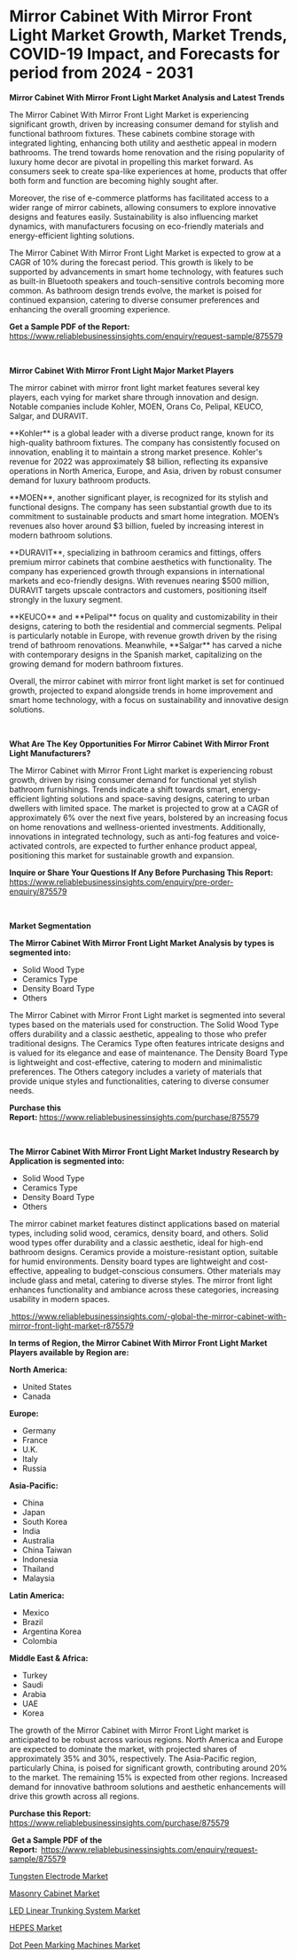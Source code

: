 <p><h1>Mirror Cabinet With Mirror Front Light Market Growth, Market Trends, COVID-19 Impact, and Forecasts for period from 2024 - 2031</h1></p><p><strong>Mirror Cabinet With Mirror Front Light Market Analysis and Latest Trends</strong></p>
<p><p>The Mirror Cabinet With Mirror Front Light Market is experiencing significant growth, driven by increasing consumer demand for stylish and functional bathroom fixtures. These cabinets combine storage with integrated lighting, enhancing both utility and aesthetic appeal in modern bathrooms. The trend towards home renovation and the rising popularity of luxury home decor are pivotal in propelling this market forward. As consumers seek to create spa-like experiences at home, products that offer both form and function are becoming highly sought after.</p><p>Moreover, the rise of e-commerce platforms has facilitated access to a wider range of mirror cabinets, allowing consumers to explore innovative designs and features easily. Sustainability is also influencing market dynamics, with manufacturers focusing on eco-friendly materials and energy-efficient lighting solutions.</p><p>The Mirror Cabinet With Mirror Front Light Market is expected to grow at a CAGR of 10% during the forecast period. This growth is likely to be supported by advancements in smart home technology, with features such as built-in Bluetooth speakers and touch-sensitive controls becoming more common. As bathroom design trends evolve, the market is poised for continued expansion, catering to diverse consumer preferences and enhancing the overall grooming experience.</p></p>
<p><strong>Get a Sample PDF of the Report:&nbsp;</strong> <a href="https://www.reliablebusinessinsights.com/enquiry/request-sample/875579?utm_campaign=1837&utm_medium=2&utm_source=Github&utm_content=ia&utm_term=25122024&utm_id=mirror-cabinet-with-mirror-front-light">https://www.reliablebusinessinsights.com/enquiry/request-sample/875579</a></p>
<p>&nbsp;</p>
<p><strong>Mirror Cabinet With Mirror Front Light Major Market Players</strong></p>
<p><p>The mirror cabinet with mirror front light market features several key players, each vying for market share through innovation and design. Notable companies include Kohler, MOEN, Orans Co, Pelipal, KEUCO, Salgar, and DURAVIT.</p><p>**Kohler** is a global leader with a diverse product range, known for its high-quality bathroom fixtures. The company has consistently focused on innovation, enabling it to maintain a strong market presence. Kohler's revenue for 2022 was approximately $8 billion, reflecting its expansive operations in North America, Europe, and Asia, driven by robust consumer demand for luxury bathroom products.</p><p>**MOEN**, another significant player, is recognized for its stylish and functional designs. The company has seen substantial growth due to its commitment to sustainable products and smart home integration. MOEN’s revenues also hover around $3 billion, fueled by increasing interest in modern bathroom solutions.</p><p>**DURAVIT**, specializing in bathroom ceramics and fittings, offers premium mirror cabinets that combine aesthetics with functionality. The company has experienced growth through expansions in international markets and eco-friendly designs. With revenues nearing $500 million, DURAVIT targets upscale contractors and customers, positioning itself strongly in the luxury segment.</p><p>**KEUCO** and **Pelipal** focus on quality and customizability in their designs, catering to both the residential and commercial segments. Pelipal is particularly notable in Europe, with revenue growth driven by the rising trend of bathroom renovations. Meanwhile, **Salgar** has carved a niche with contemporary designs in the Spanish market, capitalizing on the growing demand for modern bathroom fixtures.</p><p>Overall, the mirror cabinet with mirror front light market is set for continued growth, projected to expand alongside trends in home improvement and smart home technology, with a focus on sustainability and innovative design solutions.</p></p>
<p>&nbsp;</p>
<p><strong>What Are The Key Opportunities For Mirror Cabinet With Mirror Front Light Manufacturers?</strong></p>
<p><p>The Mirror Cabinet with Mirror Front Light market is experiencing robust growth, driven by rising consumer demand for functional yet stylish bathroom furnishings. Trends indicate a shift towards smart, energy-efficient lighting solutions and space-saving designs, catering to urban dwellers with limited space. The market is projected to grow at a CAGR of approximately 6% over the next five years, bolstered by an increasing focus on home renovations and wellness-oriented investments. Additionally, innovations in integrated technology, such as anti-fog features and voice-activated controls, are expected to further enhance product appeal, positioning this market for sustainable growth and expansion.</p></p>
<p><strong>Inquire or Share Your Questions If Any Before Purchasing This Report:</strong> <a href="https://www.reliablebusinessinsights.com/enquiry/pre-order-enquiry/875579?utm_campaign=1837&utm_medium=2&utm_source=Github&utm_content=ia&utm_term=25122024&utm_id=mirror-cabinet-with-mirror-front-light">https://www.reliablebusinessinsights.com/enquiry/pre-order-enquiry/875579</a></p>
<p>&nbsp;</p>
<p><strong>Market Segmentation</strong></p>
<p><strong>The Mirror Cabinet With Mirror Front Light Market Analysis by types is segmented into:</strong></p>
<p><ul><li>Solid Wood Type</li><li>Ceramics Type</li><li>Density Board Type</li><li>Others</li></ul></p>
<p><p>The Mirror Cabinet with Mirror Front Light market is segmented into several types based on the materials used for construction. The Solid Wood Type offers durability and a classic aesthetic, appealing to those who prefer traditional designs. The Ceramics Type often features intricate designs and is valued for its elegance and ease of maintenance. The Density Board Type is lightweight and cost-effective, catering to modern and minimalistic preferences. The Others category includes a variety of materials that provide unique styles and functionalities, catering to diverse consumer needs.</p></p>
<p><strong>Purchase this Report:&nbsp;</strong><a href="https://www.reliablebusinessinsights.com/purchase/875579?utm_campaign=1837&utm_medium=2&utm_source=Github&utm_content=ia&utm_term=25122024&utm_id=mirror-cabinet-with-mirror-front-light">https://www.reliablebusinessinsights.com/purchase/875579</a></p>
<p>&nbsp;</p>
<p><strong>The Mirror Cabinet With Mirror Front Light Market Industry Research by Application is segmented into:</strong></p>
<p><ul><li>Solid Wood Type</li><li>Ceramics Type</li><li>Density Board Type</li><li>Others</li></ul></p>
<p><p>The mirror cabinet market features distinct applications based on material types, including solid wood, ceramics, density board, and others. Solid wood types offer durability and a classic aesthetic, ideal for high-end bathroom designs. Ceramics provide a moisture-resistant option, suitable for humid environments. Density board types are lightweight and cost-effective, appealing to budget-conscious consumers. Other materials may include glass and metal, catering to diverse styles. The mirror front light enhances functionality and ambiance across these categories, increasing usability in modern spaces.</p></p>
<p><a href="https://www.reliablebusinessinsights.com/-global-the-mirror-cabinet-with-mirror-front-light-market-r875579?utm_campaign=1837&utm_medium=2&utm_source=Github&utm_content=ia&utm_term=25122024&utm_id=mirror-cabinet-with-mirror-front-light">&nbsp;https://www.reliablebusinessinsights.com/-global-the-mirror-cabinet-with-mirror-front-light-market-r875579</a></p>
<p><strong>In terms of Region, the Mirror Cabinet With Mirror Front Light Market Players available by Region are:</strong></p>
<p>
    <p> <strong> North America: </strong>
        <ul>
            <li>United States</li>
            <li>Canada</li>
        </ul>
        </p> 
    <p> <strong> Europe: </strong>
        <ul>
            <li>Germany</li>
            <li>France</li>
            <li>U.K.</li>
            <li>Italy</li>
            <li>Russia</li>
        </ul>
        </p> 
    <p> <strong> Asia-Pacific: </strong>
        <ul>
            <li>China</li>
            <li>Japan</li>
            <li>South Korea</li>
            <li>India</li>
            <li>Australia</li>
            <li>China Taiwan</li>
            <li>Indonesia</li>
            <li>Thailand</li>
            <li>Malaysia</li>
        </ul>
        </p> 
    <p> <strong> Latin America: </strong>
        <ul>
            <li>Mexico</li>
            <li>Brazil</li>
            <li>Argentina Korea</li>
            <li>Colombia</li>
        </ul>
        </p> 
    <p> <strong> Middle East & Africa: </strong>
        <ul>
            <li>Turkey</li>
            <li>Saudi</li>
            <li>Arabia</li>
            <li>UAE</li>
            <li>Korea</li>
        </ul>
    </p>
    </p>
<p><p>The growth of the Mirror Cabinet with Mirror Front Light market is anticipated to be robust across various regions. North America and Europe are expected to dominate the market, with projected shares of approximately 35% and 30%, respectively. The Asia-Pacific region, particularly China, is poised for significant growth, contributing around 20% to the market. The remaining 15% is expected from other regions. Increased demand for innovative bathroom solutions and aesthetic enhancements will drive this growth across all regions.</p></p>
<p><strong>Purchase this Report: </strong><a href="https://www.reliablebusinessinsights.com/purchase/875579?utm_campaign=1837&utm_medium=2&utm_source=Github&utm_content=ia&utm_term=25122024&utm_id=mirror-cabinet-with-mirror-front-light">https://www.reliablebusinessinsights.com/purchase/875579</a></p>
<p>&nbsp;<strong>Get a Sample PDF of the Report:&nbsp;&nbsp;</strong><a href="https://www.reliablebusinessinsights.com/enquiry/request-sample/875579?utm_campaign=1837&utm_medium=2&utm_source=Github&utm_content=ia&utm_term=25122024&utm_id=mirror-cabinet-with-mirror-front-light">https://www.reliablebusinessinsights.com/enquiry/request-sample/875579</a></p>
<p><strong></strong></p>
<p><p><a href="https://www.linkedin.com/pulse/revenue-projections-tungsten-electrode-market-97-cagr-from-2024-wg1ye?utm_campaign=1837&utm_medium=2&utm_source=Github&utm_content=ia&utm_term=25122024&utm_id=mirror-cabinet-with-mirror-front-light">Tungsten Electrode Market</a></p><p><a href="https://github.com/tasiahtahathorn/Market-Research-Report-List-1/blob/main/masonry-cabinet-market.md?utm_campaign=1837&utm_medium=2&utm_source=Github&utm_content=ia&utm_term=25122024&utm_id=mirror-cabinet-with-mirror-front-light">Masonry Cabinet Market</a></p><p><a href="https://github.com/jeastefanowicz7816/Market-Research-Report-List-1/blob/main/led-linear-trunking-system-market.md?utm_campaign=1837&utm_medium=2&utm_source=Github&utm_content=ia&utm_term=25122024&utm_id=mirror-cabinet-with-mirror-front-light">LED Linear Trunking System Market</a></p><p><a href="https://www.linkedin.com/pulse/swot-analysis-hepes-market-business-insights-131-cagr-forecast-9faje?utm_campaign=1837&utm_medium=2&utm_source=Github&utm_content=ia&utm_term=25122024&utm_id=mirror-cabinet-with-mirror-front-light">HEPES Market</a></p><p><a href="https://www.linkedin.com/pulse/dot-peen-marking-machines-market-analysis-historical-data-gvu9f?utm_campaign=1837&utm_medium=2&utm_source=Github&utm_content=ia&utm_term=25122024&utm_id=mirror-cabinet-with-mirror-front-light">Dot Peen Marking Machines Market</a></p></p>